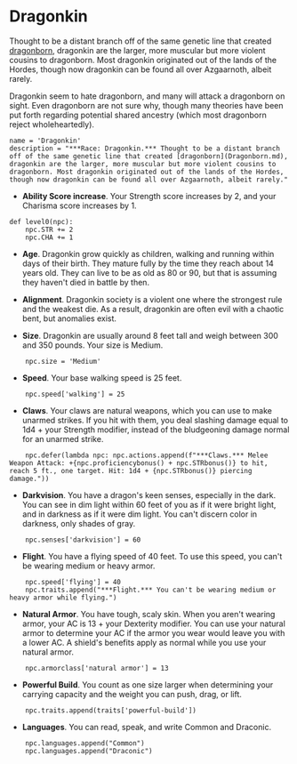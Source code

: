 # Dragonkin
Thought to be a distant branch off of the same genetic line that created [dragonborn](Dragonborn.md), dragonkin are the larger, more muscular but more violent cousins to dragonborn. Most dragonkin originated out of the lands of the Hordes, though now dragonkin can be found all over Azgaarnoth, albeit rarely.

Dragonkin seem to hate dragonborn, and many will attack a dragonborn on sight. Even dragonborn are not sure why, though many theories have been put forth regarding potential shared ancestry (which most dragonborn reject wholeheartedly).

```
name = 'Dragonkin'
description = "***Race: Dragonkin.*** Thought to be a distant branch off of the same genetic line that created [dragonborn](Dragonborn.md), dragonkin are the larger, more muscular but more violent cousins to dragonborn. Most dragonkin originated out of the lands of the Hordes, though now dragonkin can be found all over Azgaarnoth, albeit rarely."
```

* **Ability Score increase**. Your Strength score increases by 2, and your Charisma score increases by 1.

```
def level0(npc):
    npc.STR += 2
    npc.CHA += 1
```

* **Age**. Dragonkin grow quickly as children, walking and running within days of their birth. They mature fully by the time they reach about 14 years old. They can live to be as old as 80 or 90, but that is assuming they haven't died in battle by then.

* **Alignment**. Dragonkin society is a violent one where the strongest rule and the weakest die. As a result, dragonkin are often evil with a chaotic bent, but anomalies exist.

* **Size**. Dragonkin are usually around 8 feet tall and weigh between 300 and 350 pounds. Your size is Medium.

```
    npc.size = 'Medium'
```

* **Speed**. Your base walking speed is 25 feet.

```
    npc.speed['walking'] = 25
```

* **Claws**. Your claws are natural weapons, which you can use to make unarmed strikes. If you hit with them, you deal slashing damage equal to 1d4 + your Strength modifier, instead of the bludgeoning damage normal for an unarmed strike.

```
    npc.defer(lambda npc: npc.actions.append(f"***Claws.*** Melee Weapon Attack: +{npc.proficiencybonus() + npc.STRbonus()} to hit, reach 5 ft., one target. Hit: 1d4 + {npc.STRbonus()} piercing damage."))
```

* **Darkvision**. You have a dragon's keen senses, especially in the dark. You can see in dim light within 60 feet of you as if it were bright light, and in darkness as if it were dim light. You can't discern color in darkness, only shades of gray. 

```
    npc.senses['darkvision'] = 60
```

* **Flight**. You have a flying speed of 40 feet. To use this speed, you can't be wearing medium or heavy armor.

```
    npc.speed['flying'] = 40
    npc.traits.append("***Flight.*** You can't be wearing medium or heavy armor while flying.")
```

* **Natural Armor**. You have tough, scaly skin. When you aren't wearing armor, your AC is 13 + your Dexterity modifier. You can use your natural armor to determine your AC if the armor you wear would leave you with a lower AC. A shield's benefits apply as normal while you use your natural armor.

```
    npc.armorclass['natural armor'] = 13
```

* **Powerful Build**. You count as one size larger when determining your carrying capacity and the weight you can push, drag, or lift.

```
    npc.traits.append(traits['powerful-build'])
```

* **Languages**. You can read, speak, and write Common and Draconic.

```
    npc.languages.append("Common")
    npc.languages.append("Draconic")
```
